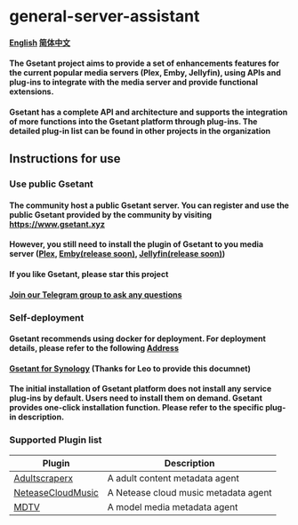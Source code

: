 # general-server-assistant

#### [English](README.md) [简体中文](README-cn.md)

#### The Gsetant project aims to provide a set of enhancements features for the current popular media servers (Plex, Emby, Jellyfin), using APIs and plug-ins to integrate with the media server and provide functional extensions.

#### Gsetant has a complete API and architecture and supports the integration of more functions into the Gsetant platform through plug-ins. The detailed plug-in list can be found in other projects in the organization

## Instructions for use

### Use public Gsetant

#### The community host a public Gsetant server. You can register and use the public Gsetant provided by the community by visiting https://www.gsetant.xyz
#### However, you still need to install the plugin of Gsetant to you media server ([Plex](https://github.com/gsetant/Gsetant.bundle), [Emby(release soon)](), [Jellyfin(release soon)]())
#### If you like Gsetant, please star this project
#### [Join our Telegram group to ask any questions](https://t.me/AdultScraperX) 
### Self-deployment

#### Gsetant recommends using docker for deployment. For deployment details, please refer to the following [Address](https://github.com/gsetant/general-server-assistant/tree/master/docker)

#### [Gsetant for Synology](doc/Synology/Readme.md) (Thanks for Leo to provide this documnet)
#### The initial installation of Gsetant platform does not install any service plug-ins by default. Users need to install them on demand. Gsetant provides one-click installation function. Please refer to the specific plug-in description.

### Supported Plugin list

| Plugin                                                                            | Description                                              |
| -----------                                                                       | -----------                                              |
| [Adultscraperx](https://github.com/gsetant/adultscraperx)                         | A adult content metadata agent                           |
| [NeteaseCloudMusic](https://github.com/gsetant/NeteaseCloudMusic)                 | A Netease cloud music metadata agent                     |
| [MDTV](https://github.com/gsetant/mdtv)                                           | A model media metadata agent                             |